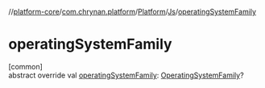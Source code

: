 //[platform-core](../../../../index.md)/[com.chrynan.platform](../../index.md)/[Platform](../index.md)/[Js](index.md)/[operatingSystemFamily](operating-system-family.md)

# operatingSystemFamily

[common]\
abstract override val [operatingSystemFamily](operating-system-family.md): [OperatingSystemFamily](../../-operating-system-family/index.md)?
